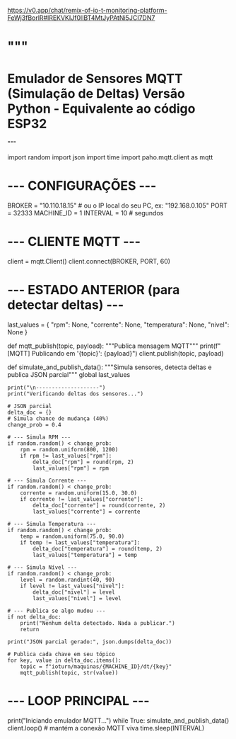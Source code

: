 https://v0.app/chat/remix-of-io-t-monitoring-platform-FeWj3fBorlR#lREKVKIJf0lIBT4MtJyPAtNi5JCI7DN7


"""
=====================================================
Emulador de Sensores MQTT (Simulação de Deltas)
Versão Python - Equivalente ao código ESP32
=====================================================
"""

import random
import json
import time
import paho.mqtt.client as mqtt

# --- CONFIGURAÇÕES ---
BROKER = "10.110.18.15"  # ou o IP local do seu PC, ex: "192.168.0.105"
PORT = 32333
MACHINE_ID = 1
INTERVAL = 10  # segundos

# --- CLIENTE MQTT ---
client = mqtt.Client()
client.connect(BROKER, PORT, 60)

# --- ESTADO ANTERIOR (para detectar deltas) ---
last_values = {
    "rpm": None,
    "corrente": None,
    "temperatura": None,
    "nivel": None
}


def mqtt_publish(topic, payload):
    """Publica mensagem MQTT"""
    print(f"[MQTT] Publicando em '{topic}': {payload}")
    client.publish(topic, payload)


def simulate_and_publish_data():
    """Simula sensores, detecta deltas e publica JSON parcial"""
    global last_values

    print("\n--------------------")
    print("Verificando deltas dos sensores...")

    # JSON parcial
    delta_doc = {}
    # Simula chance de mudança (40%)
    change_prob = 0.4

    # --- Simula RPM ---
    if random.random() < change_prob:
        rpm = random.uniform(800, 1200)
        if rpm != last_values["rpm"]:
            delta_doc["rpm"] = round(rpm, 2)
            last_values["rpm"] = rpm

    # --- Simula Corrente ---
    if random.random() < change_prob:
        corrente = random.uniform(15.0, 30.0)
        if corrente != last_values["corrente"]:
            delta_doc["corrente"] = round(corrente, 2)
            last_values["corrente"] = corrente

    # --- Simula Temperatura ---
    if random.random() < change_prob:
        temp = random.uniform(75.0, 90.0)
        if temp != last_values["temperatura"]:
            delta_doc["temperatura"] = round(temp, 2)
            last_values["temperatura"] = temp

    # --- Simula Nível ---
    if random.random() < change_prob:
        level = random.randint(40, 90)
        if level != last_values["nivel"]:
            delta_doc["nivel"] = level
            last_values["nivel"] = level

    # --- Publica se algo mudou ---
    if not delta_doc:
        print("Nenhum delta detectado. Nada a publicar.")
        return

    print("JSON parcial gerado:", json.dumps(delta_doc))

    # Publica cada chave em seu tópico
    for key, value in delta_doc.items():
        topic = f"ioturn/maquinas/{MACHINE_ID}/dt/{key}"
        mqtt_publish(topic, str(value))


# --- LOOP PRINCIPAL ---
print("Iniciando emulador MQTT...")
while True:
    simulate_and_publish_data()
    client.loop()  # mantém a conexão MQTT viva
    time.sleep(INTERVAL)
